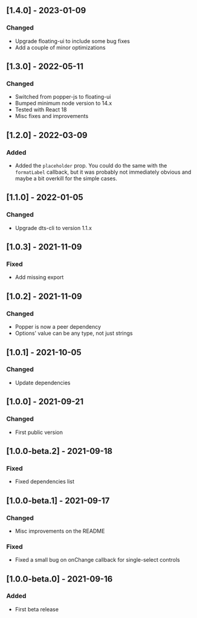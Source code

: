 ## [1.4.0] - 2023-01-09

### Changed

- Upgrade floating-ui to include some bug fixes
- Add a couple of minor optimizations

## [1.3.0] - 2022-05-11

### Changed

- Switched from popper-js to floating-ui
- Bumped minimum node version to 14.x
- Tested with React 18
- Misc fixes and improvements

## [1.2.0] - 2022-03-09

### Added

- Added the `placeholder` prop. You could do the same with the `formatLabel` callback, but it was probably not immediately obvious and maybe a bit overkill for the simple cases.

## [1.1.0] - 2022-01-05

### Changed

- Upgrade dts-cli to version 1.1.x

## [1.0.3] - 2021-11-09

### Fixed

- Add missing export

## [1.0.2] - 2021-11-09

### Changed

- Popper is now a peer dependency
- Options' value can be any type, not just strings

## [1.0.1] - 2021-10-05

### Changed

- Update dependencies

## [1.0.0] - 2021-09-21

### Changed

- First public version

## [1.0.0-beta.2] - 2021-09-18

### Fixed

- Fixed dependencies list

## [1.0.0-beta.1] - 2021-09-17

### Changed

- Misc improvements on the README

### Fixed

- Fixed a small bug on onChange callback for single-select controls

## [1.0.0-beta.0] - 2021-09-16

### Added

- First beta release
